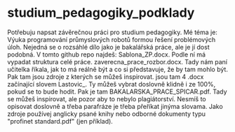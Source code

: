 # studium_pedagogiky_podklady
Potřebuju napsat závěrečnou práci pro studium pedagogiky. Mé téma je: Výuka programování průmyslových robotů formou řešení problémových úloh. Nejedná se o rozsáhlé dílo jako je bakalářská práce, ale je jí dost podobná. V tomto github repo najdeš: Sablona_ZP.docx. Podle ní má vypadat struktura celé práce. zaverecna_prace_rozbor.docx. Tady nám paní učitelka říkala, jak to má reálně být a co si představuje, že by tam mohlo být. Pak tam jsou zdroje z kterých se můžeš inspirovat. jsou tam 4 .docx začínající slovem Lastovic_. Ty můžeš vybrat doslovně klidně i ze 100%, pokud se to bude hodit. Pak je tam BAKALARSKA_PRACE_SPICAR.pdf. Tady se můžeš inspirovat, ale pozor aby to nebylo plagiátorství. Nesmíš to opisovat doslovně a třeba parafráze je třeba přeříkat jinýma slovama. Jako zdroje používej anglicky psané knihy nebo odborné dokumenty typu "profinet standard.pdf" (jen příklad). 
